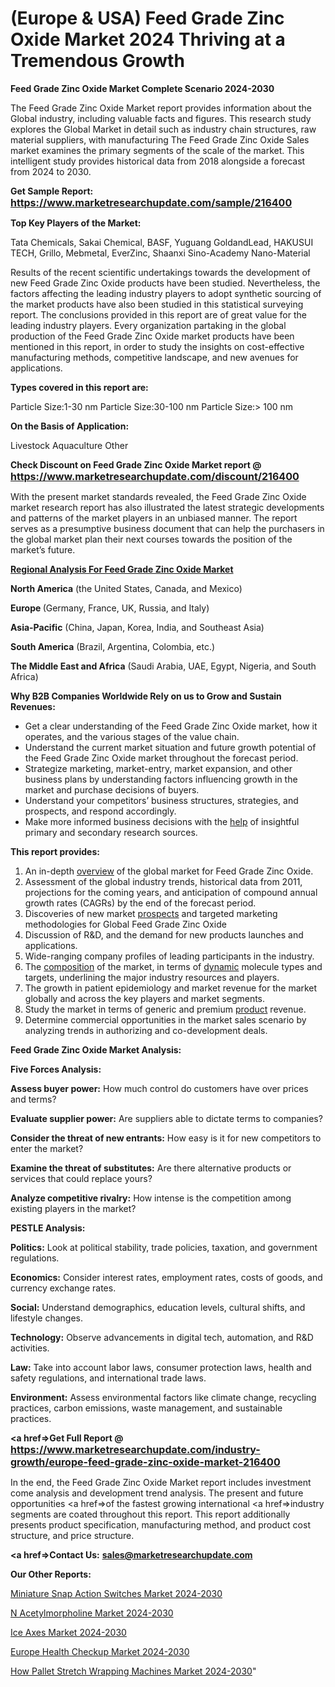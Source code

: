 # (Europe & USA) Feed Grade Zinc Oxide Market 2024 Thriving at a Tremendous Growth

<strong>Feed Grade Zinc Oxide Market Complete Scenario 2024-2030</strong>

The Feed Grade Zinc Oxide Market report provides information about the Global industry, including valuable facts and figures. This research study explores the Global Market in detail such as industry chain structures, raw material suppliers, with manufacturing The Feed Grade Zinc Oxide Sales market examines the primary segments of the scale of the market. This intelligent study provides historical data from 2018 alongside a forecast from 2024 to 2030.

<strong>Get Sample Report: <a href=https://www.marketresearchupdate.com/sample/216400><font size=3 color=#0000ff>https://www.marketresearchupdate.com/sample/216400</font></a></strong>

<strong>Top Key Players of the Market:</strong>

Tata Chemicals, Sakai Chemical, BASF, Yuguang GoldandLead, HAKUSUI TECH, Grillo, Mebmetal, EverZinc, Shaanxi Sino-Academy Nano-Material

Results of the recent scientific undertakings towards the development of new Feed Grade Zinc Oxide products have been studied. Nevertheless, the factors affecting the leading industry players to adopt synthetic sourcing of the market products have also been studied in this statistical surveying report. The conclusions provided in this report are of great value for the leading industry players. Every organization partaking in the global production of the Feed Grade Zinc Oxide market products have been mentioned in this report, in order to study the insights on cost-effective manufacturing methods, competitive landscape, and new avenues for applications.

<strong>Types covered in this report are: </strong>

Particle Size:1-30 nm
Particle Size:30-100 nm
Particle Size:> 100 nm

<strong>On the Basis of Application:</strong>

Livestock
Aquaculture
Other

<strong>Check Discount on Feed Grade Zinc Oxide Market report @ <a href=https://www.marketresearchupdate.com/discount/216400><font size=3 color=#0000ff>https://www.marketresearchupdate.com/discount/216400</font></a></strong>

With the present market standards revealed, the Feed Grade Zinc Oxide market research report has also illustrated the latest strategic developments and patterns of the market players in an unbiased manner. The report serves as a presumptive business document that can help the purchasers in the global market plan their next courses towards the position of the market’s future.

<strong><u><b>Regional Analysis For Feed Grade Zinc Oxide Market</b></u></strong>

<strong><b>North America</b></strong> (the United States, Canada, and Mexico)

<strong><b>Europe </b></strong>(Germany, France, UK, Russia, and Italy)

<strong><b>Asia-Pacific</b></strong> (China, Japan, Korea, India, and Southeast Asia)

<strong><b>South America</b></strong> (Brazil, Argentina, Colombia, etc.)

<strong><b>The Middle East and Africa</b></strong> (Saudi Arabia, UAE, Egypt, Nigeria, and South Africa)

<strong>Why B2B Companies Worldwide Rely on us to Grow and Sustain Revenues:</strong>
<ul>
  <li>Get a clear understanding of the Feed Grade Zinc Oxide market, how it operates, and the various stages of the value chain.</li>
  <li>Understand the current market situation and future growth potential of the Feed Grade Zinc Oxide market throughout the forecast period.</li>
  <li>Strategize marketing, market-entry, market expansion, and other business plans by understanding factors influencing growth in the market and purchase decisions of buyers.</li>
  <li>Understand your competitors’ business structures, strategies, and prospects, and respond accordingly.</li>
  <li>Make more informed business decisions with the <a href=ASDF991299>help</a> of insightful primary and secondary research sources.</li>
</ul>
<strong>This report provides:</strong>
<ol>
  <li>An in-depth <a href=>overview</a> of the global market for Feed Grade Zinc Oxide.</li>
  <li>Assessment of the global industry trends, historical data from 2011, projections for the coming years, and anticipation of compound annual growth rates (CAGRs) by the end of the forecast period.</li>
  <li>Discoveries of new market <a href=>prospects</a> and targeted marketing methodologies for Global Feed Grade Zinc Oxide</li>
  <li>Discussion of R&amp;D, and the demand for new products launches and applications.</li>
  <li>Wide-ranging company profiles of leading participants in the industry.</li>
  <li>The <a href=ASDF881288>composition</a> of the market, in terms of <a href=>dynamic</a> molecule types and targets, underlining the major industry resources and players.</li>
  <li>The growth in patient epidemiology and market revenue for the market globally and across the key players and market segments.</li>
  <li>Study the market in terms of generic and premium <a href=>product</a> revenue.</li>
  <li>Determine commercial opportunities in the market sales scenario by analyzing trends in authorizing and co-development deals.</li>
</ol>

<strong>Feed Grade Zinc Oxide Market Analysis:</strong>

<strong>Five Forces Analysis:</strong>

<strong>Assess buyer power:</strong> How much control do customers have over prices and terms?

<strong>Evaluate supplier power:</strong> Are suppliers able to dictate terms to companies?

<strong>Consider the threat of new entrants:</strong> How easy is it for new competitors to enter the market?

<strong>Examine the threat of substitutes:</strong> Are there alternative products or services that could replace yours?

<strong>Analyze competitive rivalry:</strong> How intense is the competition among existing players in the market?

<strong>PESTLE Analysis:</strong>

<strong>Politics:</strong> Look at political stability, trade policies, taxation, and government regulations.

<strong>Economics:</strong> Consider interest rates, employment rates, costs of goods, and currency exchange rates.

<strong>Social:</strong> Understand demographics, education levels, cultural shifts, and lifestyle changes.

<strong>Technology:</strong> Observe advancements in digital tech, automation, and R&D activities.

<strong>Law:</strong> Take into account labor laws, consumer protection laws, health and safety regulations, and international trade laws.

<strong>Environment:</strong> Assess environmental factors like climate change, recycling practices, carbon emissions, waste management, and sustainable practices.

<strong><a href=>Get Full Report</a> @ <a href=https://www.marketresearchupdate.com/industry-growth/europe-feed-grade-zinc-oxide-market-216400><font size=3 color=#0000ff>https://www.marketresearchupdate.com/industry-growth/europe-feed-grade-zinc-oxide-market-216400</font></a></strong>

In the end, the Feed Grade Zinc Oxide Market report includes investment come analysis and development trend analysis. The present and future opportunities <a href=>of</a> the fastest growing international <a href=>industry</a> segments are coated throughout this report. This report additionally presents product specification, manufacturing method, and product cost structure, and price structure.

<strong><a href=><strong>Contact Us:</strong></a></strong>
<strong>sales@marketresearchupdate.com</strong>

<strong>Our Other Reports:</strong>

<a href=https://www.linkedin.com/pulse/miniature-snap-action-switches-market-expects-see-significant>Miniature Snap Action Switches Market 2024-2030</a>

<a href=https://www.linkedin.com/pulse/n-acetylmorpholine-market-analysis-segment>N Acetylmorpholine Market 2024-2030</a>

<a href=https://www.linkedin.com/pulse/ice-axes-market-size-trends-consumption-future-prospects>Ice Axes Market 2024-2030</a>

<a href=https://www.linkedin.com/pulse/europe-health-checkup-market-2023-2030-explained-effective-c4cwf/>Europe Health Checkup Market 2024-2030</a>

<a href=https://medium.com/@nitin.nandanwar237/how-pallet-stretch-wrapping-machines-market-will-witness-substantial-growth-in-the-upcoming-years-2fc3f42803da>How Pallet Stretch Wrapping Machines Market 2024-2030</a>"
